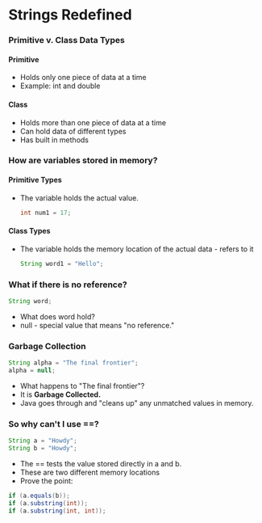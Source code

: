 # Strings Redefined



### Primitive v. Class Data Types

#### Primitive

- Holds only one piece of data at a time
- Example: int and double

#### Class

- Holds more than one piece of data at a time
- Can hold data of different types
- Has built in methods



### How are variables stored in memory?

#### Primitive Types

- The variable holds the actual value.

  ```java
  int num1 = 17;
  ```

#### Class Types

- The variable holds the memory location of the actual data - refers to it

  ```java
  String word1 = "Hello";
  ```



### What if there is no reference?

```java
String word;
```

- What does word hold?
- null - special value that means "no reference."



### Garbage Collection

```java
String alpha = "The final frontier";
alpha = null;
```

- What happens to "The final frontier"?
- It is **Garbage Collected.**
- Java goes through and "cleans up" any unmatched values in memory.



### So why can't I use ==?

```java
String a = "Howdy";
String b = "Howdy";
```

- The == tests the value stored directly in a and b.
- These are two different memory locations
- Prove the point:

```java
if (a.equals(b));
if (a.substring(int));
if (a.substring(int, int));
```

